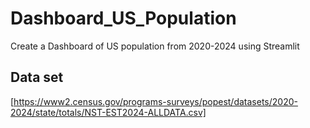 # Dashboard_US_Population
Create a Dashboard of US population from 2020-2024 using Streamlit

## Data set
[https://www2.census.gov/programs-surveys/popest/datasets/2020-2024/state/totals/NST-EST2024-ALLDATA.csv]
